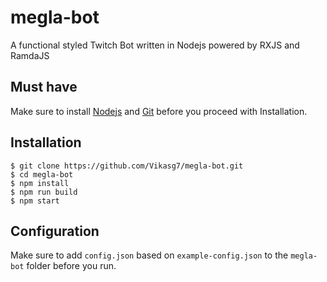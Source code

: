 # megla-bot
A functional styled Twitch Bot written in Nodejs powered by RXJS and RamdaJS  

## Must have
Make sure to install [Nodejs](https://nodejs.org/en/download/) and [Git](https://git-scm.com/downloads) before you proceed with Installation.  

## Installation 
```console
$ git clone https://github.com/Vikasg7/megla-bot.git
$ cd megla-bot
$ npm install
$ npm run build
$ npm start
```  

## Configuration  
Make sure to add `config.json` based on `example-config.json` to the `megla-bot` folder before you run.  